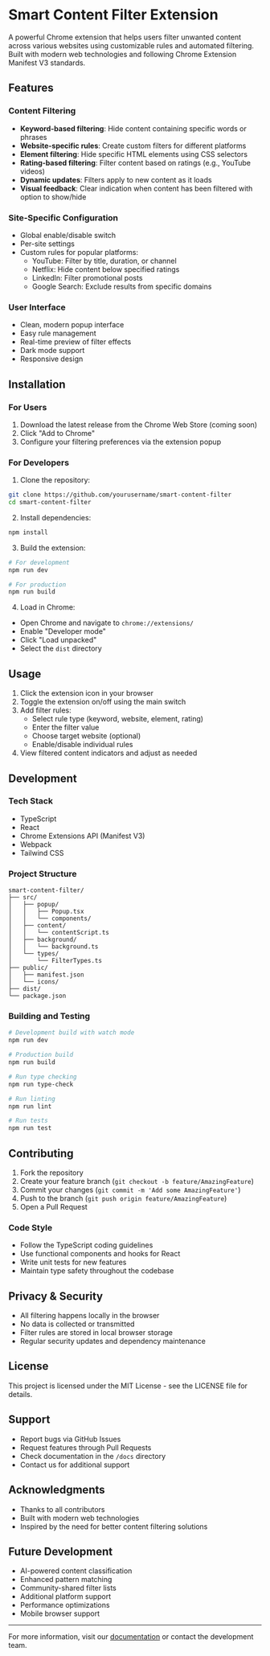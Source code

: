 # Smart Content Filter Extension

A powerful Chrome extension that helps users filter unwanted content across various websites using customizable rules and automated filtering. Built with modern web technologies and following Chrome Extension Manifest V3 standards.

## Features

### Content Filtering
- **Keyword-based filtering**: Hide content containing specific words or phrases
- **Website-specific rules**: Create custom filters for different platforms
- **Element filtering**: Hide specific HTML elements using CSS selectors
- **Rating-based filtering**: Filter content based on ratings (e.g., YouTube videos)
- **Dynamic updates**: Filters apply to new content as it loads
- **Visual feedback**: Clear indication when content has been filtered with option to show/hide

### Site-Specific Configuration
- Global enable/disable switch
- Per-site settings
- Custom rules for popular platforms:
  - YouTube: Filter by title, duration, or channel
  - Netflix: Hide content below specified ratings
  - LinkedIn: Filter promotional posts
  - Google Search: Exclude results from specific domains

### User Interface
- Clean, modern popup interface
- Easy rule management
- Real-time preview of filter effects
- Dark mode support
- Responsive design

## Installation

### For Users
1. Download the latest release from the Chrome Web Store (coming soon)
2. Click "Add to Chrome"
3. Configure your filtering preferences via the extension popup

### For Developers
1. Clone the repository:
```bash
git clone https://github.com/yourusername/smart-content-filter
cd smart-content-filter
```

2. Install dependencies:
```bash
npm install
```

3. Build the extension:
```bash
# For development
npm run dev

# For production
npm run build
```

4. Load in Chrome:
- Open Chrome and navigate to `chrome://extensions/`
- Enable "Developer mode"
- Click "Load unpacked"
- Select the `dist` directory

## Usage

1. Click the extension icon in your browser
2. Toggle the extension on/off using the main switch
3. Add filter rules:
   - Select rule type (keyword, website, element, rating)
   - Enter the filter value
   - Choose target website (optional)
   - Enable/disable individual rules
4. View filtered content indicators and adjust as needed

## Development

### Tech Stack
- TypeScript
- React
- Chrome Extensions API (Manifest V3)
- Webpack
- Tailwind CSS

### Project Structure
```
smart-content-filter/
├── src/
│   ├── popup/
│   │   ├── Popup.tsx
│   │   └── components/
│   ├── content/
│   │   └── contentScript.ts
│   ├── background/
│   │   └── background.ts
│   └── types/
│       └── FilterTypes.ts
├── public/
│   ├── manifest.json
│   └── icons/
├── dist/
└── package.json
```

### Building and Testing
```bash
# Development build with watch mode
npm run dev

# Production build
npm run build

# Run type checking
npm run type-check

# Run linting
npm run lint

# Run tests
npm run test
```

## Contributing

1. Fork the repository
2. Create your feature branch (`git checkout -b feature/AmazingFeature`)
3. Commit your changes (`git commit -m 'Add some AmazingFeature'`)
4. Push to the branch (`git push origin feature/AmazingFeature`)
5. Open a Pull Request

### Code Style
- Follow the TypeScript coding guidelines
- Use functional components and hooks for React
- Write unit tests for new features
- Maintain type safety throughout the codebase

## Privacy & Security

- All filtering happens locally in the browser
- No data is collected or transmitted
- Filter rules are stored in local browser storage
- Regular security updates and dependency maintenance

## License

This project is licensed under the MIT License - see the LICENSE file for details.

## Support

- Report bugs via GitHub Issues
- Request features through Pull Requests
- Check documentation in the `/docs` directory
- Contact us for additional support

## Acknowledgments

- Thanks to all contributors
- Built with modern web technologies
- Inspired by the need for better content filtering solutions

## Future Development

- AI-powered content classification
- Enhanced pattern matching
- Community-shared filter lists
- Additional platform support
- Performance optimizations
- Mobile browser support

---

For more information, visit our [documentation](./docs) or contact the development team.